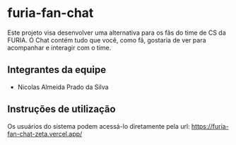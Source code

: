 # furia-fan-chat

Este projeto visa desenvolver uma alternativa para os fãs do time de CS da FURIA. O Chat contém tudo que você, como fã, gostaria de ver para acompanhar e interagir com o time.

## Integrantes da equipe

* Nicolas Almeida Prado da Silva

## Instruções de utilização

Os usuários do sistema podem acessá-lo diretamente pela url: https://furia-fan-chat-zeta.vercel.app/
